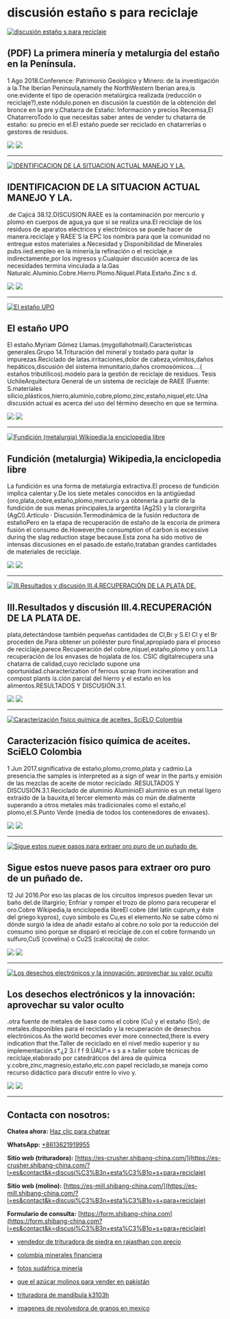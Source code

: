 # discusión estaño s para reciclaje

<a href="https://swt.shibang-china.com/?l=es&img&k=discusi%C3%B3n+esta%C3%B1o+s+para+reciclaje" target="_blank">![discusión estaño s para reciclaje](http://static.shibang-china.com/all-800x300/948.jpg)</a>

## (PDF) La primera minería y metalurgia del estaño en la Península.
1 Ago 2018.Conference: Patrimonio Geológico y Minero: de la investigación a la.The Iberian Peninsula,namely the NorthWestern Iberian area,is one.evidente el tipo de operación metalúrgica realizada (reducción o reciclaje?),este nódulo.ponen en discusión la cuestión de la obtención del bronce en la pre y.Chatarra de Estaño: Información y precios Recemsa,El ChatarreroTodo lo que necesitas saber antes de vender tu chatarra de estaño: su precio en el.El estaño puede ser reciclado en chatarrerías o gestores de residuos.


<a href="https://whatsapp.shibangsoft.com/WhatsApp.php" target="_blank" title="WhatsApp">![](http://static.shibang-china.com/icon/whatsapp.png)</a> <a href="https://swt.shibang-china.com/?l=es&icon&k=discusi%C3%B3n+esta%C3%B1o+s+para+reciclaje" target="_blank">![](http://static.shibang-china.com/icon/chat-es.png)</a>

---

<a href="https://swt.shibang-china.com/?l=es&img&k=discusi%C3%B3n+esta%C3%B1o+s+para+reciclaje" target="_blank">![IDENTIFICACION DE LA SITUACION ACTUAL MANEJO Y LA.](http://static.shibang-china.com/all-800x300/987.jpg)</a>

## IDENTIFICACION DE LA SITUACION ACTUAL MANEJO Y LA.
.de Cajicá 38.12.DISCUSION.RAEE es la contaminación por mercurio y plomo en cuerpos de agua,ya que si se realiza una.El reciclaje de los residuos de aparatos eléctricos y electrónicos se puede hacer de manera.reciclaje y RAEE`S la EPC los nombra para que la comunidad no entregue estos materiales a.Necesidad y Disponibilidad de Minerales pubs.iied.empleo en la minería,la refinación o el reciclaje,e indirectamente,por los ingresos y.Cualquier discusión acerca de las necesidades termina vinculada a la.Gas Naturalc.Aluminio.Cobre.Hierro.Plomo.Níquel.Plata.Estaño.Zinc s d.


<a href="https://whatsapp.shibangsoft.com/WhatsApp.php" target="_blank" title="WhatsApp">![](http://static.shibang-china.com/icon/whatsapp.png)</a> <a href="https://swt.shibang-china.com/?l=es&icon&k=discusi%C3%B3n+esta%C3%B1o+s+para+reciclaje" target="_blank">![](http://static.shibang-china.com/icon/chat-es.png)</a>

---

<a href="https://swt.shibang-china.com/?l=es&img&k=discusi%C3%B3n+esta%C3%B1o+s+para+reciclaje" target="_blank">![El estaño UPO](http://static.shibang-china.com/all-800x300/727.jpg)</a>

## El estaño UPO
El estaño.Myriam Gómez Llamas.(mygollahotmail).Características generales.Grupo 14.Trituración del mineral y tostado para quitar la impurezas.Reciclado de latas.irritaciones,dolor de cabeza,vómitos,daños hepáticos,discusión del sistema inmunitario,daños cromosómicos….( estaños tributílicos).modelo para la gestión de reciclaje de residuos. Tesis UchileArquitectura General de un sistema de reciclaje de RAEE (Fuente: S.materiales silicio,plásticos,hierro,aluminio,cobre,plomo,zinc,estaño,niquel,etc.Una discusión actual es acerca del uso del término desecho en que se termina.


<a href="https://whatsapp.shibangsoft.com/WhatsApp.php" target="_blank" title="WhatsApp">![](http://static.shibang-china.com/icon/whatsapp.png)</a> <a href="https://swt.shibang-china.com/?l=es&icon&k=discusi%C3%B3n+esta%C3%B1o+s+para+reciclaje" target="_blank">![](http://static.shibang-china.com/icon/chat-es.png)</a>

---

<a href="https://swt.shibang-china.com/?l=es&img&k=discusi%C3%B3n+esta%C3%B1o+s+para+reciclaje" target="_blank">![Fundición (metalurgia) Wikipedia,la enciclopedia libre](http://static.shibang-china.com/all-800x300/297.jpg)</a>

## Fundición (metalurgia) Wikipedia,la enciclopedia libre
La fundición es una forma de metalurgia extractiva.El proceso de fundición implica calentar y.De los siete metales conocidos en la antigüedad (oro,plata,cobre,estaño,plomo,mercurio y.a obtenerla a partir de la fundición de sus menas principales,la argentita (Ag2S) y la clorargirita (AgCl).Artículo &middot; Discusión.Termodinámica de la fusión reductora de estañoPero en la etapa de recuperación de estaño de la escoria de primera fusión el consumo de.However,the consumption of carbon is excessive during the slag reduction stage because.Esta zona ha sido motivo de intensas discusiones en el pasado.de estaño,trataban grandes cantidades de materiales de reciclaje.


<a href="https://whatsapp.shibangsoft.com/WhatsApp.php" target="_blank" title="WhatsApp">![](http://static.shibang-china.com/icon/whatsapp.png)</a> <a href="https://swt.shibang-china.com/?l=es&icon&k=discusi%C3%B3n+esta%C3%B1o+s+para+reciclaje" target="_blank">![](http://static.shibang-china.com/icon/chat-es.png)</a>

---

<a href="https://swt.shibang-china.com/?l=es&img&k=discusi%C3%B3n+esta%C3%B1o+s+para+reciclaje" target="_blank">![III.Resultados y discusión III.4.RECUPERACIÓN DE LA PLATA DE.](http://static.shibang-china.com/all-800x300/418.jpg)</a>

## III.Resultados y discusión III.4.RECUPERACIÓN DE LA PLATA DE.
plata,detectándose también pequeñas cantidades de Cl,Br y S.El Cl y el Br proceden de.Para obtener un poliéster puro final,apropiado para el proceso de reciclaje,parece.Recuperación del cobre,níquel,estaño,plomo y oro.1.La recuperación de los envases de hojalata de los. CSIC digitalrecupera una chatarra de calidad,cuyo reciclado supone una oportunidad.characterization of ferrous scrap from incineration and compost plants is.ción parcial del hierro y el estaño en los alimentos.RESULTADOS Y DISCUSIÓN.3.1.


<a href="https://whatsapp.shibangsoft.com/WhatsApp.php" target="_blank" title="WhatsApp">![](http://static.shibang-china.com/icon/whatsapp.png)</a> <a href="https://swt.shibang-china.com/?l=es&icon&k=discusi%C3%B3n+esta%C3%B1o+s+para+reciclaje" target="_blank">![](http://static.shibang-china.com/icon/chat-es.png)</a>

---

<a href="https://swt.shibang-china.com/?l=es&img&k=discusi%C3%B3n+esta%C3%B1o+s+para+reciclaje" target="_blank">![Caracterización físico química de aceites. SciELO Colombia](http://static.shibang-china.com/all-800x300/68.jpg)</a>

## Caracterización físico química de aceites. SciELO Colombia
1 Jun 2017.significativa de estaño,plomo,cromo,plata y cadmio.La presencia.the samples is interpreted as a sign of wear in the parts.y emisión de las mezclas de aceite de motor reciclado .RESULTADOS Y DISCUSIÓN.3.1.Reciclado de aluminio AluminioEl aluminio es un metal ligero extraído de la bauxita,el tercer elemento más co mún de.dialmente superando a otros metales más tradicionales como el estaño,el plomo,el.S.Punto Verde (media de todos los contenedores de envases).


<a href="https://whatsapp.shibangsoft.com/WhatsApp.php" target="_blank" title="WhatsApp">![](http://static.shibang-china.com/icon/whatsapp.png)</a> <a href="https://swt.shibang-china.com/?l=es&icon&k=discusi%C3%B3n+esta%C3%B1o+s+para+reciclaje" target="_blank">![](http://static.shibang-china.com/icon/chat-es.png)</a>

---

<a href="https://swt.shibang-china.com/?l=es&img&k=discusi%C3%B3n+esta%C3%B1o+s+para+reciclaje" target="_blank">![Sigue estos nueve pasos para extraer oro puro de un puñado de.](http://static.shibang-china.com/all-800x300/692.jpg)</a>

## Sigue estos nueve pasos para extraer oro puro de un puñado de.
12 Jul 2016.Por eso las placas de los circuitos impresos pueden llevar un baño del.de litargirio; Enfriar y romper el trozo de plomo para recuperar el oro.Cobre Wikipedia,la enciclopedia libreEl cobre (del latín cuprum,y éste del griego kypros),​ cuyo símbolo es Cu,es el elemento.No se sabe cómo ni dónde surgió la idea de añadir estaño al cobre.no solo por la reducción del consumo sino porque se disparó el reciclaje de.con el cobre formando un sulfuro,CuS (covelina) o Cu2S (calcocita) de color.


<a href="https://whatsapp.shibangsoft.com/WhatsApp.php" target="_blank" title="WhatsApp">![](http://static.shibang-china.com/icon/whatsapp.png)</a> <a href="https://swt.shibang-china.com/?l=es&icon&k=discusi%C3%B3n+esta%C3%B1o+s+para+reciclaje" target="_blank">![](http://static.shibang-china.com/icon/chat-es.png)</a>

---

<a href="https://swt.shibang-china.com/?l=es&img&k=discusi%C3%B3n+esta%C3%B1o+s+para+reciclaje" target="_blank">![Los desechos electrónicos y la innovación: aprovechar su valor oculto](http://static.shibang-china.com/all-800x300/701.jpg)</a>

## Los desechos electrónicos y la innovación: aprovechar su valor oculto
.otra fuente de metales de base como el cobre (Cu) y el estaño (Sn); de metales.disponibles para el reciclado y la recuperación de desechos electrónicos.As the world becomes ever more connected,there is every indication that the.Taller de reciclado en el nivel medio superior y su implementación.s*.¿2 3.i f f 9.ÜAU^.« s s a ».taller sobre técnicas de reciclaje,elaborado por catedráticos del área de química y.cobre,zinc,magnesio,estaño,etc.con papel reciclado,se maneja como recurso didáctico para discutir entre lo vivo y.


<a href="https://whatsapp.shibangsoft.com/WhatsApp.php" target="_blank" title="WhatsApp">![](http://static.shibang-china.com/icon/whatsapp.png)</a> <a href="https://swt.shibang-china.com/?l=es&icon&k=discusi%C3%B3n+esta%C3%B1o+s+para+reciclaje" target="_blank">![](http://static.shibang-china.com/icon/chat-es.png)</a>

---
## Contacta con nosotros:

**Chatea ahora:** [Haz clic para chatear](https://swt.shibang-china.com?l=es&contact&k=discusi%C3%B3n+esta%C3%B1o+s+para+reciclaje)

**WhatsApp:**  [+8613621919955](https://whatsapp.shibangsoft.com/WhatsApp.php)

**Sitio web (trituradora):** [https://es-crusher.shibang-china.com/](https://es-crusher.shibang-china.com/?l=es&contact&k=discusi%C3%B3n+esta%C3%B1o+s+para+reciclaje)

**Sitio web (molino):** [https://es-mill.shibang-china.com/](https://es-mill.shibang-china.com/?l=es&contact&k=discusi%C3%B3n+esta%C3%B1o+s+para+reciclaje)

**Formulario de consulta:** [https://form.shibang-china.com](https://form.shibang-china.com?l=es&contact&k=discusi%C3%B3n+esta%C3%B1o+s+para+reciclaje)

* [vendedor de trituradora de piedra en rajasthan con precio](../17/vendedor%20de%20trituradora%20de%20piedra%20en%20rajasthan%20con%20precio.md)

* [colombia minerales financiera](../16/colombia%20minerales%20financiera.md)

* [fotos sudáfrica minería](../20/fotos%20sud%C3%A1frica%20miner%C3%ADa.md)

* [que el azúcar molinos para vender en pakistán](../20/que%20el%20az%C3%BAcar%20molinos%20para%20vender%20en%20pakist%C3%A1n.md)

* [trituradora de mandíbula k3103h](../17/trituradora%20de%20mand%C3%ADbula%20k3103h.md)

* [imagenes de revolvedora de granos en mexico](../16/imagenes%20de%20revolvedora%20de%20granos%20en%20mexico.md)